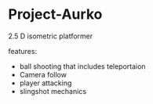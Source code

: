 # Project-Aurko
2.5 D isometric platformer

features:
- ball shooting that includes teleportaion
- Camera follow
- player attacking
- slingshot mechanics

